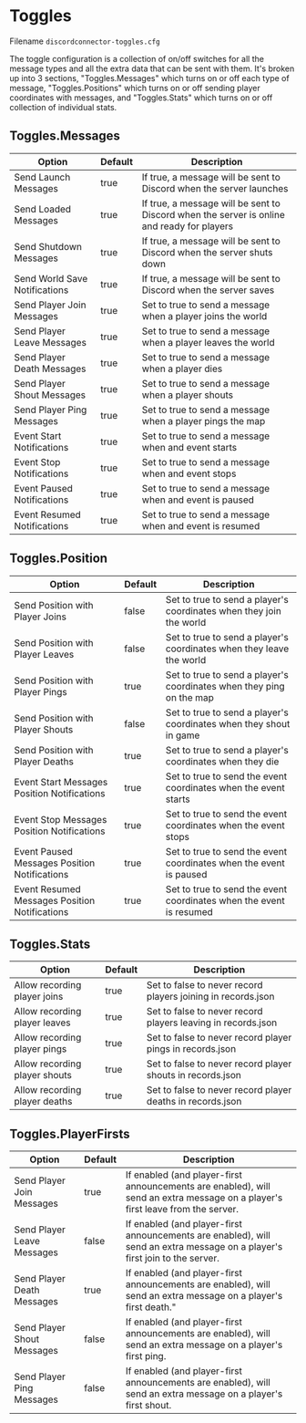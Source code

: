 # Toggles

Filename `discordconnector-toggles.cfg`

The toggle configuration is a collection of on/off switches for all the message types and all the extra data that can be sent with them. It's broken up into 3 sections, "Toggles.Messages" which turns on or off each type of message, "Toggles.Positions" which turns on or off sending player coordinates with messages, and "Toggles.Stats" which turns on or off collection of individual stats.

## Toggles.Messages

| Option                        | Default | Description                                                                                |
| ----------------------------- | ------- | ------------------------------------------------------------------------------------------ |
| Send Launch Messages          | true    | If true, a message will be sent to Discord when the server launches                        |
| Send Loaded Messages          | true    | If true, a message will be sent to Discord when the server is online and ready for players |
| Send Shutdown Messages        | true    | If true, a message will be sent to Discord when the server shuts down                      |
| Send World Save Notifications | true    | If true, a message will be sent to Discord when the server saves                           |
| Send Player Join Messages     | true    | Set to true to send a message when a player joins the world                                |
| Send Player Leave Messages    | true    | Set to true to send a message when a player leaves the world                               |
| Send Player Death Messages    | true    | Set to true to send a message when a player dies                                           |
| Send Player Shout Messages    | true    | Set to true to send a message when a player shouts                                         |
| Send Player Ping Messages     | true    | Set to true to send a message when a player pings the map                                  |
| Event Start Notifications     | true    | Set to true to send a message when and event starts                                        |
| Event Stop Notifications      | true    | Set to true to send a message when and event stops                                         |
| Event Paused Notifications    | true    | Set to true to send a message when and event is paused                                     |
| Event Resumed Notifications   | true    | Set to true to send a message when and event is resumed                                    |

## Toggles.Position

| Option                                        | Default | Description                                                          |
| --------------------------------------------- | ------- | -------------------------------------------------------------------- |
| Send Position with Player Joins               | false   | Set to true to send a player's coordinates when they join the world  |
| Send Position with Player Leaves              | false   | Set to true to send a player's coordinates when they leave the world |
| Send Position with Player Pings               | true    | Set to true to send a player's coordinates when they ping on the map |
| Send Position with Player Shouts              | false   | Set to true to send a player's coordinates when they shout in game   |
| Send Position with Player Deaths              | true    | Set to true to send a player's coordinates when they die             |
| Event Start Messages Position Notifications   | true    | Set to true to send the event coordinates when the event starts      |
| Event Stop Messages Position Notifications    | true    | Set to true to send the event coordinates when the event stops       |
| Event Paused Messages Position Notifications  | true    | Set to true to send the event coordinates when the event is paused   |
| Event Resumed Messages Position Notifications | true    | Set to true to send the event coordinates when the event is resumed  |

## Toggles.Stats

| Option                        | Default | Description                                                  |
| ----------------------------- | ------- | ------------------------------------------------------------ |
| Allow recording player joins  | true    | Set to false to never record players joining in records.json |
| Allow recording player leaves | true    | Set to false to never record players leaving in records.json |
| Allow recording player pings  | true    | Set to false to never record player pings in records.json    |
| Allow recording player shouts | true    | Set to false to never record player shouts in records.json   |
| Allow recording player deaths | true    | Set to false to never record player deaths in records.json   |

## Toggles.PlayerFirsts

| Option                     | Default | Description                                                                                                                    |
| -------------------------- | ------- | ------------------------------------------------------------------------------------------------------------------------------ |
| Send Player Join Messages  | true    | If enabled (and player-first announcements are enabled), will send an extra message on a player's first leave from the server. |
| Send Player Leave Messages | false   | If enabled (and player-first announcements are enabled), will send an extra message on a player's first join to the server.    |
| Send Player Death Messages | true    | If enabled (and player-first announcements are enabled), will send an extra message on a player's first death."                |
| Send Player Shout Messages | false   | If enabled (and player-first announcements are enabled), will send an extra message on a player's first ping.                  |
| Send Player Ping Messages  | false   | If enabled (and player-first announcements are enabled), will send an extra message on a player's first shout.                 |
